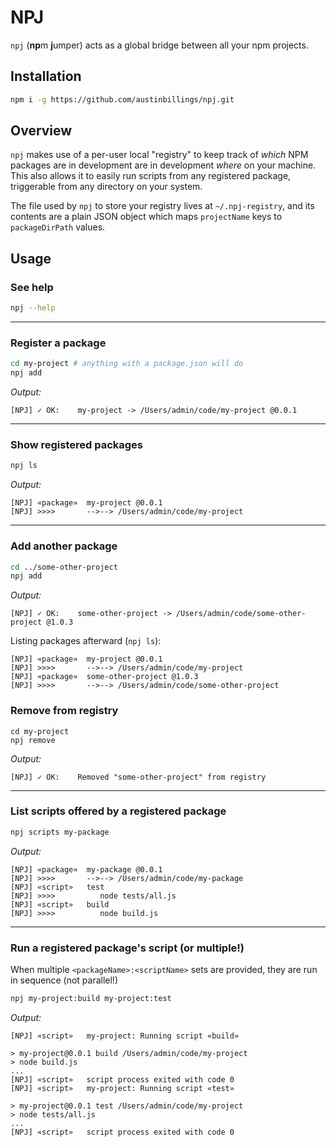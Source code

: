 # NPJ

`npj` (**np**m **j**umper) acts as a global bridge between all your npm projects.

## Installation
```sh
npm i -g https://github.com/austinbillings/npj.git
```

## Overview

`npj` makes use of a per-user local "registry" to keep track of _which_ NPM packages are in development are in development _where_ on your machine. This also allows it to easily run scripts from any registered package, triggerable from any directory on your system.

The file used by `npj` to store your registry lives at `~/.npj-registry`, and its contents are a plain JSON object which maps `projectName` keys to `packageDirPath` values.

## Usage

### See help
```sh
npj --help
```

---

### Register a package
```sh
cd my-project # anything with a package.json will do
npj add
```
_Output:_
```
[NPJ] ✓ OK:    my-project -> /Users/admin/code/my-project @0.0.1
```

---

### Show registered packages
```sh
npj ls
```
_Output:_
```
[NPJ] «package»  my-project @0.0.1
[NPJ] >>>>       -->--> /Users/admin/code/my-project
```

---

### Add another package
```sh
cd ../some-other-project
npj add
```

_Output:_
```
[NPJ] ✓ OK:    some-other-project -> /Users/admin/code/some-other-project @1.0.3
```

Listing packages afterward (`npj ls`):
```
[NPJ] «package»  my-project @0.0.1
[NPJ] >>>>       -->--> /Users/admin/code/my-project
[NPJ] «package»  some-other-project @1.0.3
[NPJ] >>>>       -->--> /Users/admin/code/some-other-project
```

### Remove from registry
```
cd my-project
npj remove
```

_Output:_
```
[NPJ] ✓ OK:    Removed "some-other-project" from registry
```

---

### List scripts offered by a registered package

```sh
npj scripts my-package
```

_Output:_

```
[NPJ] «package»  my-package @0.0.1
[NPJ] >>>>       -->--> /Users/admin/code/my-package
[NPJ] «script»   test
[NPJ] >>>>          node tests/all.js
[NPJ] «script»   build
[NPJ] >>>>          node build.js
```


---

### Run a registered package's script (or multiple!)
When multiple `<packageName>:<scriptName>` sets are provided, they are run in sequence (not parallel!)

```sh
npj my-project:build my-project:test
```

_Output:_
```
[NPJ] «script»   my-project: Running script «build»

> my-project@0.0.1 build /Users/admin/code/my-project
> node build.js
...
[NPJ] «script»   script process exited with code 0
[NPJ] «script»   my-project: Running script «test»

> my-project@0.0.1 test /Users/admin/code/my-project
> node tests/all.js
...
[NPJ] «script»   script process exited with code 0
```
